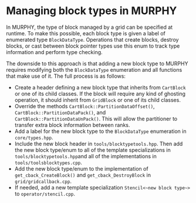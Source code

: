 # Managing block types in MURPHY
In MURPHY, the type of block managed by a grid can be specified at runtime. To make this possible, 
each block type is given a label of enumerated type `BlockDataType`. Operations that create blocks, destroy blocks, or cast between block pointer types use this enum to track type information and perform type checking.

The downside to this approach is that adding a new block type to MURPHY requires modifying both the `BlockDataType` enumeration
and all functions that make use of it. The full process is as follows:
 - Create a header defining a new block type that inherits from `CartBlock` or one of its child classes. If the block will require any kind of ghosting operation, it should inherit from `GridBlock` or one of its child classes.
 - Override the methods `CartBlock::PartitionDataOffset()`, `CartBlock::PartitionDataPack()`, and `CartBlock::PartitionDataUnPack()`. This will allow the partitioner to transfer extra block information between ranks.
 - Add a label for the new block type to the `BlockDataType` enumeration in `core/types.hpp`.
 - Include the new block header in `tools/blocktypetools.hpp`. Then add the new block type/enum to all of the template specializations in `tools/blocktypetools.hpp`and all of the implementations in `tools/toolsblocktypes.cpp`.
 - Add the new block type/enum to the implementation of `get_cback_CreateBlock()` and `get_cback_DestroyBlock` in `grid/gridcallback.cpp`.
 - If needed, add a new template specialization `Stencil<~new block type~>` to `operator/stencil.cpp`.
